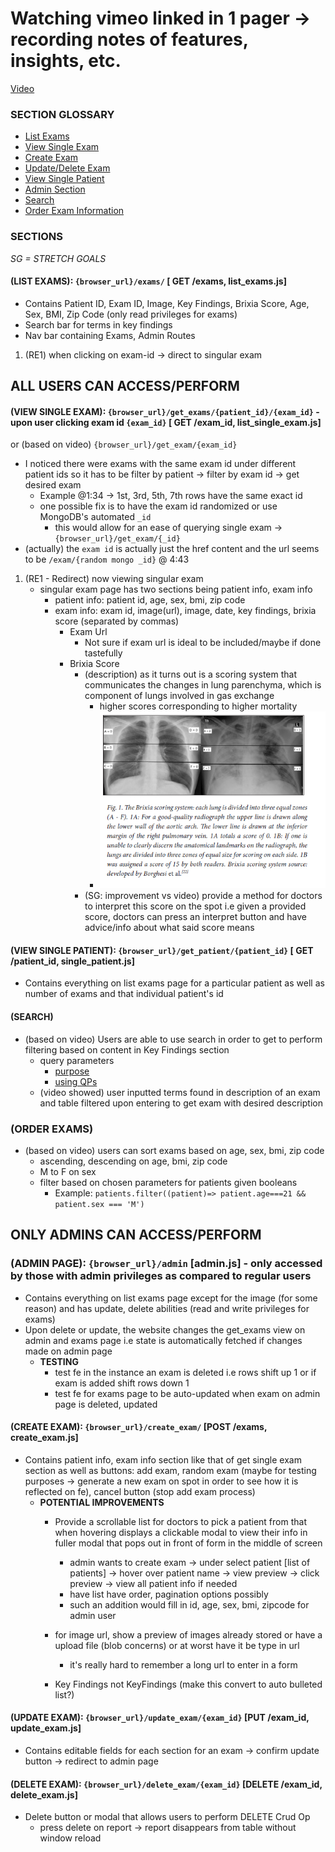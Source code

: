 # Watching vimeo linked in 1 pager -> recording notes of features, insights, etc.

[Video](https://vimeo.com/843234440)

### SECTION GLOSSARY
- [List Exams](#list-exams-browser_urlexams--get-exams-list_examsjs)
- [View Single Exam](#view-single-exam-browser_urlget_examspatient_idexam_id---upon-user-clicking-exam-id-exam_id--get-exam_id-list_single_examjs)
- [Create Exam](#create-exam-browser_urlcreate_exam-post-exams-create_examjs)
- [Update/Delete Exam](#updatedelete-exam-browser_urlupdate_examexam_id-put-exam_id-update_examjs--browser_urldelete_examexam_id-delete-exam_id-delete_examjs)
- [View Single Patient](#view-single-patient-browser_urlget_patientpatient_id--get-patient_id-single_patientjs)
- [Admin Section](#only-admins-can-accessperform)
- [Search](#search)
- [Order Exam Information](#order-exams)

### SECTIONS
_*SG = STRETCH GOALS*_

#### (LIST EXAMS): `{browser_url}/exams/` [ GET /exams, list_exams.js]
- Contains Patient ID, Exam ID, Image, Key Findings, Brixia Score, Age, Sex, BMI, Zip Code (only read privileges for exams)
- Search bar for terms in key findings
- Nav bar containing Exams, Admin Routes

1. (RE1) when clicking on exam-id -> direct to singular exam

## ALL USERS CAN ACCESS/PERFORM

#### (VIEW SINGLE EXAM): `{browser_url}/get_exams/{patient_id}/{exam_id}` - upon user clicking exam id `{exam_id}` [ GET /exam_id, list_single_exam.js]
or (based on video) `{browser_url}/get_exam/{exam_id}`
- I noticed there were exams with the same exam id under different patient ids so it has to be filter by patient -> filter by exam id -> get desired exam
    * Example @1:34 -> 1st, 3rd, 5th, 7th rows have the same exact id
    * one possible fix is to have the exam id randomized or use MongoDB's automated `_id`
        - this would allow for an ease of querying single exam -> `{browser_url}/get_exam/{_id}`
- (actually) the `exam id` is actually just the href content and the url seems to be `/exam/{random mongo _id}` @ 4:43

1. (RE1 - Redirect) now viewing singular exam
    - singular exam page has two sections being patient info, exam info
        * patient info: patient id, age, sex, bmi, zip code
        * exam info: exam id, image(url), image, date, key findings, brixia score (separated by commas)
            - Exam Url
                - Not sure if exam url is ideal to be included/maybe if done tastefully
            - Brixia Score
                - (description) as it turns out is a scoring system that communicates the changes in lung parenchyma, which is component of lungs involved in gas exchange
                    * higher scores corresponding to higher mortality
                    * ![brixia](./images/image.png)
                - (SG: improvement vs video) provide a method for doctors to interpret this score on the spot i.e given a provided score, doctors can press an interpret button and have advice/info about what said score means

#### (VIEW SINGLE PATIENT): `{browser_url}/get_patient/{patient_id}` [ GET /patient_id, single_patient.js]
- Contains everything on list exams page for a particular patient as well as number of exams and that individual patient's id

#### (SEARCH)
- (based on video) Users are able to use search in order to get to perform filtering based on content in Key Findings section
    * query parameters
        - [purpose](https://stackoverflow.com/questions/30967822/when-do-i-use-path-params-vs-query-params-in-a-restful-api)
        - [using QPs](https://scientyficworld.org/how-to-use-query-parameters-with-react-router/)
    * (video showed) user inputted terms found in description of an exam and table filtered upon entering to get exam with desired description

### (ORDER EXAMS)
- (based on video) users can sort exams based on age, sex, bmi, zip code
    * ascending, descending on age, bmi, zip code
    * M to F on sex
    * filter based on chosen parameters for patients given booleans
        - Example: `patients.filter((patient)=> patient.age===21 && patient.sex === 'M')`

## ONLY ADMINS CAN ACCESS/PERFORM

### (ADMIN PAGE): `{browser_url}/admin` [admin.js] - only accessed by those with admin privileges as compared to regular users

- Contains everything on list exams page except for the image (for some reason) and has update, delete abilities (read and write privileges for exams)
- Upon delete or update, the website changes the get_exams view on admin and exams page i.e state is automatically fetched if changes made on admin page
    * __TESTING__
        * test fe in the instance an exam is deleted i.e rows shift up 1 or if exam is added shift rows down 1
        * test fe for exams page to be auto-updated when exam on admin page is deleted, updated

#### (CREATE EXAM): `{browser_url}/create_exam/` [POST /exams, create_exam.js]
- Contains patient info, exam info section like that of get single exam section as well as buttons: add exam, random exam (maybe for testing purposes -> generate a new exam on spot in order to see how it is reflected on fe), cancel button (stop add exam process)
    * __POTENTIAL IMPROVEMENTS__
        - Provide a scrollable list for doctors to pick a patient from that when hovering displays a clickable modal to view their info in fuller modal that pops out in front of form in the middle of screen
            - admin wants to create exam -> under select patient [list of patients] -> hover over patient name -> view preview -> click preview -> view all patient info if needed
            - have list have order, pagination options possibly
            * such an addition would fill in id, age, sex, bmi, zipcode for admin user

        - for image url, show a preview of images already stored or have a upload file (blob concerns) or at worst have it be type in url
            * it's really hard to remember a long url to enter in a form
        - Key Findings not KeyFindings (make this convert to auto bulleted list?)

#### (UPDATE EXAM): `{browser_url}/update_exam/{exam_id}` [PUT /exam_id, update_exam.js]
- Contains editable fields for each section for an exam -> confirm update button -> redirect to admin page

#### (DELETE EXAM):  `{browser_url}/delete_exam/{exam_id}` [DELETE /exam_id, delete_exam.js]
- Delete button or modal that allows users to perform DELETE Crud Op
    * press delete on report -> report disappears from table without window reload
